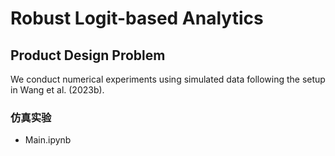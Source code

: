 # Robust Logit-based Analytics

## Product Design Problem
We conduct numerical experiments using simulated data following the setup in Wang et al. (2023b).

### 仿真实验
- Main.ipynb